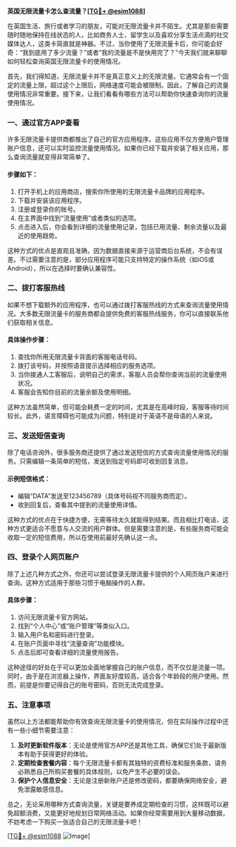 **英国无限流量卡怎么查流量？[[TG💪+ @esim1088](https://t.me/s/esim1088)]**

在英国生活、旅行或者学习的朋友，可能对无限流量卡并不陌生。尤其是那些需要随时随地保持在线状态的人，比如商务人士、留学生以及喜欢分享生活点滴的社交媒体达人，这类卡简直就是神器。不过，当你使用了无限流量卡后，你可能会好奇：“我到底用了多少流量？”或者“我的流量是不是快用完了？”今天我们就来聊聊如何轻松查询英国无限流量卡的使用情况。

首先，我们得知道，无限流量卡并不是真正意义上的无限流量。它通常会有一个固定的流量上限，超过这个上限后，网络速度可能会被限制。因此，了解自己的流量使用情况非常重要。接下来，让我们看看有哪些方法可以帮助你快速查询你的流量使用情况。

### **一、通过官方APP查看**

许多无限流量卡提供商都推出了自己的官方应用程序。这些应用不仅方便用户管理账户信息，还可以实时监控流量使用情况。如果你已经下载并安装了相关应用，那么查询流量就变得非常简单了。

#### **步骤如下：**
1. 打开手机上的应用商店，搜索你所使用的无限流量卡品牌的应用程序。
2. 下载并安装该应用程序。
3. 注册或登录你的账号。
4. 在主界面中找到“流量使用”或者类似的选项。
5. 点击进入后，你会看到详细的流量使用记录，包括已用流量、剩余流量以及最近的使用趋势。

这种方式的优点是直观且准确，因为数据直接来源于运营商后台系统，不会有误差。不过需要注意的是，部分应用程序可能只支持特定的操作系统（如iOS或Android），所以在选择时要确认兼容性。

### **二、拨打客服热线**

如果不想下载额外的应用程序，也可以通过拨打客服热线的方式来查询流量使用情况。大多数无限流量卡的服务商都会提供免费的客服热线服务，你可以直接联系他们获取相关信息。

#### **具体操作步骤：**
1. 查找你所用无限流量卡背面的客服电话号码。
2. 拨打该号码，并按照语音提示选择相应的服务选项。
3. 当你接通人工客服后，说明自己的需求，客服人员会帮你查询当前的流量使用状况。
4. 客服会告知你目前的流量余额及使用明细。

这种方法虽然简单，但可能会耗费一定的时间，尤其是在高峰时段，客服等待时间较长。此外，语言障碍也可能成为问题，特别是对于英语不是母语的人来说。

### **三、发送短信查询**

除了电话咨询外，很多服务商还提供了通过发送短信的方式查询流量使用情况的服务。只需编辑一条简单的短信，发送到指定号码即可收到回复消息。

#### **示例短信格式：**
- 编辑“DATA”发送至123456789（具体号码视不同服务商而定）。
- 收到回复后，查看其中提到的流量使用详情。

这种方式的优点在于快捷方便，无需等待太久就能得到结果。而且相比打电话，这种方式更适合不愿意与人交流的用户群体。但是需要注意的是，有些服务商可能会收取一定的短信费用，所以在使用前最好先确认这一点。

### **四、登录个人网页账户**

除了上述几种方式之外，你还可以尝试登录无限流量卡提供的个人网页账户来进行查询。这种方式适用于那些习惯于电脑操作的人群。

#### **具体步骤：**
1. 访问无限流量卡官方网站。
2. 找到“个人中心”或“账户管理”等类似入口。
3. 输入用户名和密码进行登录。
4. 在账户页面中寻找“流量查询”功能模块。
5. 点击后即可查看详细的流量使用报告。

这种途径的好处在于可以更加全面地掌握自己的账户信息，而不仅仅是流量一项。同时，由于是在浏览器上操作，界面友好度较高，适合各个年龄段的用户使用。然而，前提是你要记得自己的账号密码，否则无法完成登录。

### **五、注意事项**

虽然以上方法都能帮助你有效查询无限流量卡的使用情况，但在实际操作过程中还有一些小细节需要注意：

1. **及时更新软件版本**：无论是使用官方APP还是其他工具，确保它们处于最新版本有助于获得更好的体验。
2. **定期检查套餐内容**：每个无限流量卡都有其独特的资费标准和服务条款，请务必熟悉自己所购买套餐的具体规则，以免产生不必要的误会。
3. **保护个人信息安全**：无论是注册新账户还是修改密码，都要确保网络安全，避免泄露敏感信息。

总之，无论采用哪种方式查询流量，关键是要养成定期检查的习惯，这样既可以避免超额消费，又能更好地规划日常网络活动。如果你经常需要用到大量移动数据，不妨考虑一下购买一张适合自己的无限流量卡吧！

[[TG💪+ @esim1088](https://t.me/s/esim1088) ![Image](https://i.postimg.cc/4NQfJmqS/Snipaste-2025-05-13-00-14-12.png)]
